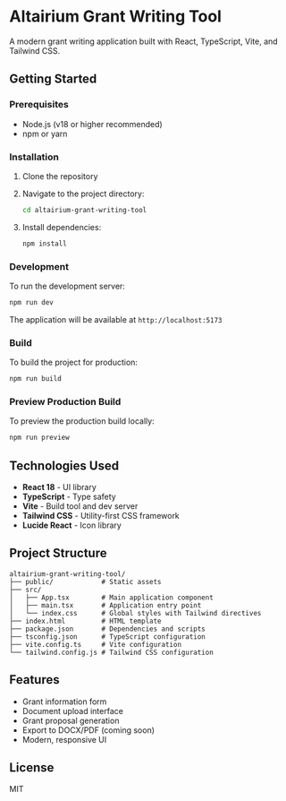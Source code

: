 # Altairium Grant Writing Tool

A modern grant writing application built with React, TypeScript, Vite, and Tailwind CSS.

## Getting Started

### Prerequisites

- Node.js (v18 or higher recommended)
- npm or yarn

### Installation

1. Clone the repository
2. Navigate to the project directory:
   ```bash
   cd altairium-grant-writing-tool
   ```

3. Install dependencies:
   ```bash
   npm install
   ```

### Development

To run the development server:

```bash
npm run dev
```

The application will be available at `http://localhost:5173`

### Build

To build the project for production:

```bash
npm run build
```

### Preview Production Build

To preview the production build locally:

```bash
npm run preview
```

## Technologies Used

- **React 18** - UI library
- **TypeScript** - Type safety
- **Vite** - Build tool and dev server
- **Tailwind CSS** - Utility-first CSS framework
- **Lucide React** - Icon library

## Project Structure

```
altairium-grant-writing-tool/
├── public/            # Static assets
├── src/
│   ├── App.tsx        # Main application component
│   ├── main.tsx       # Application entry point
│   └── index.css      # Global styles with Tailwind directives
├── index.html         # HTML template
├── package.json       # Dependencies and scripts
├── tsconfig.json      # TypeScript configuration
├── vite.config.ts     # Vite configuration
└── tailwind.config.js # Tailwind CSS configuration
```

## Features

- Grant information form
- Document upload interface
- Grant proposal generation
- Export to DOCX/PDF (coming soon)
- Modern, responsive UI

## License

MIT
